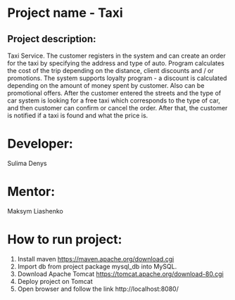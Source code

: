 # Project name - Taxi
## Project description:
Taxi Service.
The customer registers in the system and can create an order for the taxi by specifying the address and type of auto. Program calculates the cost of the trip depending on the distance, client discounts and / or promotions. The system supports loyalty program - a discount is calculated depending on the amount of money spent by customer. Also can be promotional offers. After the customer entered the streets and the type of car system is looking for a free taxi which corresponds to the type of car, and then customer can confirm or cancel the order. After that, the customer is notified if a taxi is found and what the price is.
# Developer:
Sulima Denys
# Mentor:
Maksym Liashenko

# How to run project:
1. Install maven https://maven.apache.org/download.cgi
2. Import db from project package mysql_db into MySQL.
3. Download Apache Tomcat https://tomcat.apache.org/download-80.cgi
4. Deploy project on Tomcat
5. Open browser and follow the link http://localhost:8080/
